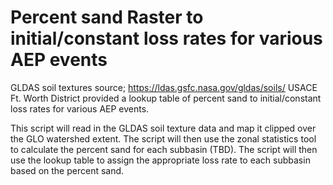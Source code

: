 # Percent sand Raster to initial/constant loss rates for various AEP events

GLDAS soil textures source; https://ldas.gsfc.nasa.gov/gldas/soils/
USACE Ft. Worth District provided a lookup table of percent sand to initial/constant loss rates for various AEP events.

This script will read in the GLDAS soil texture data and map it clipped over the GLO watershed extent.
The script will then use the zonal statistics tool to calculate the percent sand for each subbasin (TBD).
The script will then use the lookup table to assign the appropriate loss rate to each subbasin based on the percent sand.

